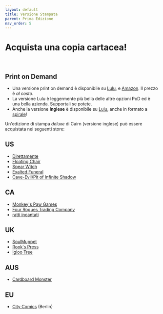 ```yaml
---
layout: default
title: Versione Stampata
parent: Prima Edizione
nav_order: 5
---
```


# Acquista una copia cartacea!

<br>

## Print on Demand
- Una versione print on demand è disponibile su [Lulu](https://www.lulu.com/shop/yochai-gal-and-cosmicorrery-and-jim-parkin-and-stefano-grassi/cairn-versione-italiana/paperback/product-zvw9j5.html), e [Amazon](https://www.amazon.it/dp/B09FS8D5Z2). Il prezzo è _al costo_.
- La versione Lulu è leggermente più bella delle altre opzioni PoD ed è una bella azienda. Supportali se potete.
- Anche la versione **Inglese** è disponibile su [Lulu](https://www.lulu.com/en/us/shop/yochai-gal-and-cosmic-orrery-and-jim-parkin/cairn/paperback/product-q7jgg7.html), anche in formato a [spirale](https://www.lulu.com/shop/yochai-gal-and-cosmic-orrery-and-jim-parkin/cairn-coilbound/paperback/product-gm9e8g.html)!

Un'edizione di stampa _deluxe_ di Cairn (versione inglese) può essere acquistata nei seguenti store:

## US
- [Direttamente](https://gum.co/cairnrpg)
- [Floating Chair](https://floatingchair.club/collections/zines/products/cairn)
- [Spear Witch](https://spearwitch.com/collections/new-arrivals/products/cairn)
- [Exalted Funeral](https://www.exaltedfuneral.com/products/cairn)
- [Cave-Evil/Pit of Infinite Shadow](https://store.cave-evil.com/products/cairn)

## CA
- [Monkey's Paw Games](https://monkeyspawgames.com/collections/new-arrivals/products/cairn)
- [Four Rogues Trading Company](https://www.fourroguestrading.co/collections/new-arrivals/products/cairn)
- [ratti incantati](https://rattiincantati.com/products/cairn-pdf)

## UK
- [SoulMuppet](https://soulmuppet-store.co.uk/products/cairn)
- [Rook's Press](https://www.rookspress.com/products/cairn)
- [Igloo Tree](https://iglootree.com/cairn-283-p.asp)

## AUS
- [Cardboard Monster](https://cardboard.monster/products/cairn)​

## EU
- [City Comics](https://alltheproblemsinthisworld.com/shop/p/yochai-gal-cairn) (Berlin)
